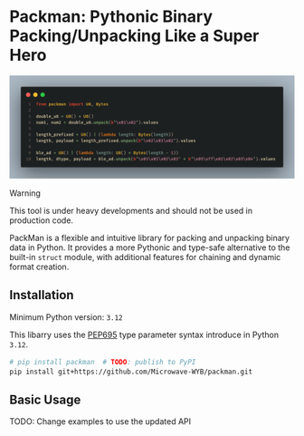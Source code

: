 # Packman: Pythonic Binary Packing/Unpacking Like a Super Hero

![intro](/images/intro.png)

> [!WARNING]
>
> This tool is under heavy developments and should not be used in production code.

PackMan is a flexible and intuitive library for packing and unpacking binary data in Python. It provides a more Pythonic and type-safe alternative to the built-in `struct` module, with additional features for chaining and dynamic format creation.

## Installation

Minimum Python version: `3.12`

This libarry uses the [PEP695](https://peps.python.org/pep-0695) type parameter syntax introduce in Python `3.12`.

```sh
# pip install packman  # TODO: publish to PyPI
pip install git+https://github.com/Microwave-WYB/packman.git
```

## Basic Usage

TODO: Change examples to use the updated API
